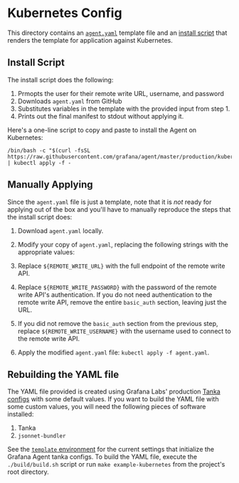 # Kubernetes Config

This directory contains an [`agent.yaml`](./agent.yaml) template file
and an [install script](./install.sh) that renders the template
for application against Kubernetes.

## Install Script

The install script does the following:

1. Prmopts the user for their remote write URL, username, and password
2. Downloads `agent.yaml` from GitHub
3. Substitutes variables in the template with the provided input from
   step 1.
4. Prints out the final manifest to stdout without applying it.

Here's a one-line script to copy and paste to install the Agent on
Kubernetes:

```
/bin/bash -c "$(curl -fsSL https://raw.githubusercontent.com/grafana/agent/master/production/kubernetes/install.sh)" | kubectl apply -f -
```

## Manually Applying

Since the `agent.yaml` file is just a template, note that it is *not* ready for
applying out of the box and you'll have to manually reproduce the steps that the
install script does:

1. Download `agent.yaml` locally.

2. Modify your copy of `agent.yaml`, replacing the following strings with the
   appropriate values:

  1. Replace `${REMOTE_WRITE_URL}` with the full endpoint of the remote
     write API.

  2. Replace `${REMOTE_WRITE_PASSWORD}` with the password of the remote
     write API's authentication. If you do not need authentication to the
     remote write API, remove the entire `basic_auth` section, leaving just
     the URL.

  3. If you did not remove the `basic_auth` section from the previous step,
     replace `${REMOTE_WRITE_USERNAME}` with the username used to connect to
     the remote write API.

3. Apply the modified `agent.yaml` file: `kubectl apply -f agent.yaml`.

## Rebuilding the YAML file

The YAML file provided is created using Grafana Labs' production
[Tanka configs](../tanka/grafana-agent) with some default values. If you want to
build the YAML file with some custom values, you will need the following pieces
of software installed:

1. Tanka
2. `jsonnet-bundler`

See the [`template` environment](./build/template) for the current settings
that initialize the Grafana Agent tanka configs. To build the YAML file,
execute the `./build/build.sh` script or run `make example-kubernetes` from the
project's root directory.
